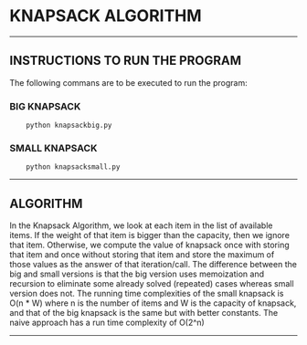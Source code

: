 # KNAPSACK ALGORITHM
-----------------------
INSTRUCTIONS TO RUN THE PROGRAM
-----------------------

The following commans are to be executed to run the program:

### BIG KNAPSACK

        python knapsackbig.py

### SMALL KNAPSACK

        python knapsacksmall.py

------------------------
ALGORITHM
------------------------

In the Knapsack Algorithm, we look at each item in the list of
available items. If the weight of that item is bigger than the
capacity, then we ignore that item. Otherwise, we compute the
value of knapsack once with storing that item and once without
storing that item and store the maximum of those values as the
answer of that iteration/call. The difference between the big
and small versions is that the big version uses memoization
and recursion to eliminate some already solved (repeated) cases
whereas small version does not. The running time complexities of
the small knapsack is O(n * W) where n is the number of items
and W is the capacity of knapsack, and that of the big knapsack
is the same but with better constants. The naive approach has a
run time complexity of O(2^n)

------------------------
